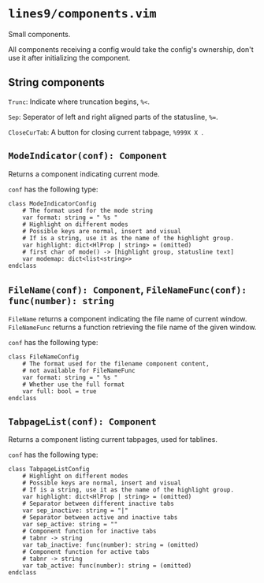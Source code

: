 # `lines9/components.vim`

Small components.

All components receiving a config would take the config's ownership,
don't use it after initializing the component.

## String components

`Trunc`: Indicate where truncation begins, `%<`.

`Sep`: Seperator of left and right aligned parts of the statusline, `%=`.

`CloseCurTab`: A button for closing current tabpage, `%999X X `.

## `ModeIndicator(conf): Component`

Returns a component indicating current mode.

`conf` has the following type:

``` vim
class ModeIndicatorConfig
    # The format used for the mode string
    var format: string = " %s "
    # Highlight on different modes
    # Possible keys are normal, insert and visual
    # If is a string, use it as the name of the highlight group.
    var highlight: dict<HlProp | string> = (omitted)
    # first char of mode() -> [highlight group, statusline text]
    var modemap: dict<list<string>>
endclass
```

## `FileName(conf): Component`, `FileNameFunc(conf): func(number): string`

`FileName` returns a component indicating the file name of current window.
`FileNameFunc` returns a function retrieving the file name of the given window.

`conf` has the following type:

``` vim
class FileNameConfig
    # The format used for the filename component content,
    # not available for FileNameFunc
    var format: string = " %s "
    # Whether use the full format
    var full: bool = true
endclass
```

## `TabpageList(conf): Component`

Returns a component listing current tabpages, used for tablines.

`conf` has the following type:

``` vim
class TabpageListConfig
    # Highlight on different modes
    # Possible keys are normal, insert and visual
    # If is a string, use it as the name of the highlight group.
    var highlight: dict<HlProp | string> = (omitted)
    # Separator between different inactive tabs
    var sep_inactive: string = "|"
    # Separator between active and inactive tabs
    var sep_active: string = ""
    # Component function for inactive tabs
    # tabnr -> string
    var tab_inactive: func(number): string = (omitted)
    # Component function for active tabs
    # tabnr -> string
    var tab_active: func(number): string = (omitted)
endclass
```

